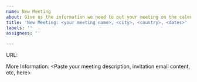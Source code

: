 ```yaml
---
name: New Meeting
about: Give us the information we need to put your meeting on the calendar.
title: 'New Meeting: <your meeting name>, <city>, <country>, <dates>'
labels: ''
assignees: ''

---
```


URL: <your meeting website URL here>

More Information:
<Paste your meeting description, invitation email content, etc, here>
